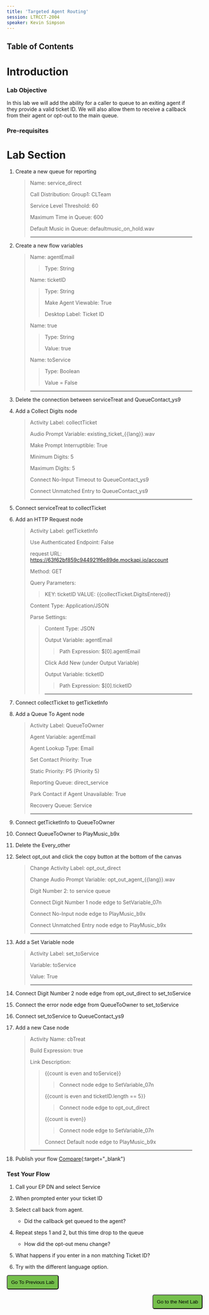 ```yaml
---
title: 'Targeted Agent Routing'
session: LTRCCT-2004
speaker: Kevin Simpson
---
```


## Table of Contents

# Introduction
### Lab Objective
In this lab we will add the ability for a caller to queue to an exiting agent if they provide a valid ticket ID.  We will also allow them to receive a callback from their agent or opt-out to the main queue.
### Pre-requisites


# Lab Section
1. Create a new queue for reporting
   > Name: service_direct
   >
   > Call Distribution: Group1: CLTeam
   >
   > Service Level Threshold: 60
   >
   > Maximum Time in Queue: 600
   >
   > Default Music in Queue: defaultmusic_on_hold.wav
   >
   > ---

2. Create a new flow variables
   > Name: agentEmail
   >
   >> Type: String
   > 
   > Name: ticketID
   >
   >> Type: String
   >>
   >> Make Agent Viewable: True
   >>
   >> Desktop Label: Ticket ID
   >
   > Name: true
   >
   >> Type: String
   >>
   >> Value: true
   >
   > Name: toService
   >
   >> Type: Boolean
   >>
   >> Value = False
   >
   > ---

3. Delete the connection between serviceTreat and QueueContact_ys9 
4. Add a Collect Digits node
   > Activity Label: collectTicket
   >
   > Audio Prompt Variable: existing_ticket_\{\{lang\}\}.wav
   >
   > Make Prompt Interruptible: True
   >
   > Minimum Digits: 5
   >
   > Maximum Digits: 5
   >
   > Connect No-Input Timeout to QueueContact_ys9
   >
   > Connect Unmatched Entry to QueueContact_ys9
   >
   > ---

5. Connect serviceTreat to collectTicket
6. Add an HTTP Request node
   > Activity Label: getTicketInfo
   >
   > Use Authenticated Endpoint: False
   >
   > request URL: https://63f62bf859c944921f6e89de.mockapi.io/account
   > 
   > Method: GET
   >
   > Query Parameters:
   >
   >> KEY: ticketID VALUE: \{\{collectTicket.DigitsEntered\}\}
   >
   > Content Type: Application/JSON
   >
   > Parse Settings:
   >
   >> Content Type: JSON
   >>
   >> Output Variable: agentEmail
   >>
   >>> Path Expression: $[0].agentEmail
   >>
   >> Click Add New (under Output Variable)
   >>
   >> Output Variable: ticketID
   >>
   >>> Path Expression: $[0].ticketID
   >>
   >> ---

7. Connect collectTicket to getTicketInfo
8. Add a Queue To Agent node
   > Activity Label: QueueToOwner
   >
   > Agent Variable: agentEmail
   >
   > Agent Lookup Type: Email
   >
   > Set Contact Priority: True
   >
   > Static Priority: P5 (Priority 5)
   > 
   > Reporting Queue: direct_service
   >
   > Park Contact if Agent Unavailable: True
   >
   > Recovery Queue: Service
   >
   > ---

9. Connect getTicketInfo to QueueToOwner
10. Connect QueueToOwner to PlayMusic_b9x
11. Delete the Every_other
12. Select opt_out and click the copy button at the bottom of the canvas
    > Change Activity Label: opt_out_direct
    >
    > Change Audio Prompt Variable: opt_out_agent_\{\{lang\}\}.wav
    >
    > Digit Number 2: to service queue
    >
    > Connect Digit Number 1 node edge to SetVariable_07n
    >
    > Connect No-Input node edge to PlayMusic_b9x
    >
    > Connect Unmatched Entry node edge to PlayMusic_b9x
    >
    > ---

14. Add a Set Variable node
    > Activity Label: set_toService
    >
    > Variable: toService
    >
    > Value: True
    >
    > ---

15. Connect Digit Number 2 node edge from opt_out_direct to set_toService
16. Connect the error node edge from QueueToOwner to set_toService
17. Connect set_toService to QueueContact_ys9
18. Add a new Case node
    > Activity Name: cbTreat
    >
    > Build Expression: true
    >
    > Link Description:
    >>
    >> \{\{count is even and toService\}\}
    >>
    >>> Connect node edge to SetVariable_07n
    >>
    >> \{\{count is even and ticketID.length == 5\}\}
    >>
    >>> Connect node edge to opt_out_direct
    >>
    >> \{\{count is even\}\}
    >>
    >>> Connect node edge to SetVariable_07n
    >> 
    >> Connect Default node edge to PlayMusic_b9x
    >
    > ---
19. Publish your flow [Compare](images/CL_1_salesService_lang_treatment_agentRouting.jpg){:target="\_blank"}

### Test Your Flow
1. Call <w class="EPDN">your EP DN</w> and select Service
2. When prompted enter <w class="TicketID">your ticket ID<w/>
3. Select call back from agent.
   - Did the callback get queued to the agent?
  
4. Repeat steps 1 and 2, but this time drop to the queue
   - How did the opt-out menu change?
  
5. What happens if you enter in a non matching Ticket ID?

6. Try with the different language option.
















<script>
if(localStorage.getItem("EPDN")){ Array.from(document.getElementsByClassName("EPDN")).forEach((index)=> {index.innerHTML = localStorage.getItem("EPDN")})} 

if(localStorage.getItem("TicketID")){ Array.from(document.getElementsByClassName("TicketID")).forEach((index)=> {index.innerHTML = localStorage.getItem("TicketID")})} 

function mainPage() {window.location.href = "Lab_5";}
function nextLab() 
 {
 window.location.href = "Pause_5";
 }
</script>

<div id="button-row">
<button onclick="mainPage()" style="
  border-radius: 5px;
  background-color: rgb(116,191,75);
  padding: 10px;">Go To Previous Lab</button>

<button onclick="nextLab()" style="
  position: absolute;
  right: 200px;
  border-radius: 5px;
  background-color: rgb(116,191,75);
  padding: 10px;">Go to the Next Lab</button>

</div>